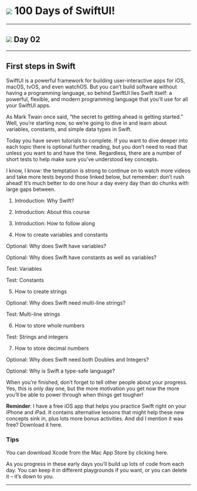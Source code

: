 # <img src="https://img.icons8.com/color/48/null/swift.png"/> 100 Days of SwiftUI!

---
## <img src="https://img.icons8.com/color/38/null/swift.png"/> Day 02

---

## First steps in Swift

SwiftUI is a powerful framework for building user-interactive apps for iOS, macOS, tvOS, and even watchOS. But you can’t build software without having a programming language, so behind SwiftUI lies Swift itself: a powerful, flexible, and modern programming language that you’ll use for all your SwiftUI apps.

As Mark Twain once said, “the secret to getting ahead is getting started.” Well, you’re starting now, so we’re going to dive in and learn about variables, constants, and simple data types in Swift.

Today you have seven tutorials to complete. If you want to dive deeper into each topic there is optional further reading, but you don’t need to read that unless you want to and have the time. Regardless, there are a number of short tests to help make sure you’ve understood key concepts.

I know, I know: the temptation is strong to continue on to watch more videos and take more tests beyond those linked below, but remember: don’t rush ahead! It’s much better to do one hour a day every day than do chunks with large gaps between.

1. Introduction: Why Swift?

2. Introduction: About this course

3. Introduction: How to follow along

4. How to create variables and constants

Optional: Why does Swift have variables?

Optional: Why does Swift have constants as well as variables?

Test: Variables

Test: Constants

5. How to create strings

Optional: Why does Swift need multi-line strings?

Test: Multi-line strings

6. How to store whole numbers

Test: Strings and integers

7. How to store decimal numbers

Optional: Why does Swift need both Doubles and Integers?

Optional: Why is Swift a type-safe language?

When you’re finished, don’t forget to tell other people about your progress. Yes, this is only day one, but the more motivation you get now the more you’ll be able to power through when things get tougher!

**Reminder**: I have a free iOS app that helps you practice Swift right on your iPhone and iPad. It contains alternative lessons that might help these new concepts sink in, plus lots more bonus activities. And did I mention it was free? Download it here.

### Tips

You can download Xcode from the Mac App Store by clicking here.

As you progress in these early days you’ll build up lots of code from each day. You can keep it in different playgrounds if you want, or you can delete it – it’s down to you.

---